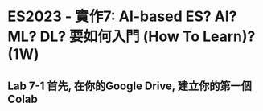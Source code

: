 # ES2023 - 實作7: AI-based ES? AI? ML? DL? 要如何入門 (How To Learn)? (1W)

## Lab 7-1 首先, 在你的Google Drive, 建立你的第一個Colab 

